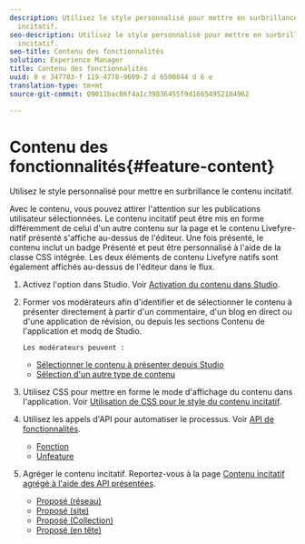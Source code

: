 ```yaml
---
description: Utilisez le style personnalisé pour mettre en surbrillance le contenu
  incitatif.
seo-description: Utilisez le style personnalisé pour mettre en surbrillance le contenu
  incitatif.
seo-title: Contenu des fonctionnalités
solution: Experience Manager
title: Contenu des fonctionnalités
uuid: 0 e 347703-f 119-4778-9609-2 d 6500844 d 6 e
translation-type: tm+mt
source-git-commit: 09011bac06f4a1c39836455f9d16654952184962

---
```



# Contenu des fonctionnalités{#feature-content}

Utilisez le style personnalisé pour mettre en surbrillance le contenu incitatif.

Avec le contenu, vous pouvez attirer l'attention sur les publications utilisateur sélectionnées. Le contenu incitatif peut être mis en forme différemment de celui d'un autre contenu sur la page et le contenu Livefyre-natif présenté s'affiche au-dessus de l'éditeur. Une fois présenté, le contenu inclut un badge Présenté et peut être personnalisé à l'aide de la classe CSS intégrée. Les deux éléments de contenu Livefyre natifs sont également affichés au-dessus de l'éditeur dans le flux.

1. Activez l'option dans Studio. Voir [Activation du contenu dans Studio](/help/using/c-features-livefyre/c-content-collection-tags/t-enable-featuring-content-in-studio.md#t_enable_featuring_content_in_studio).
1. Former vos modérateurs afin d'identifier et de sélectionner le contenu à présenter directement à partir d'un commentaire, d'un blog en direct ou d'une application de révision, ou depuis les sections Contenu de l'application et modq de Studio.

       Les modérateurs peuvent :
   
   * [Sélectionner le contenu à présenter depuis Studio](/help/using/c-features-livefyre/c-content-collection-tags/t-select-content-to-feature-from-studio.md#select_content_to_feature_from_studio)
   * [Sélection d'un autre type de contenu](/help/using/c-features-livefyre/c-content-collection-tags/t-select-content-to-feature.md#t_select_content_to_feature)

1. Utilisez CSS pour mettre en forme le mode d'affichage du contenu dans l'application. Voir [Utilisation de CSS pour le style du contenu incitatif](/help/implementation/c-app-customizations/c-use-css-to-style-featured-content.md).
1. Utilisez les appels d'API pour automatiser le processus. Voir [API de fonctionnalités](/help/implementation/c-app-customizations/c-feature-apis.md).

   * [Fonction](#c_feature_apis/section_jpw_nqw_xz)
   * [Unfeature](#c_feature_apis/section_knh_mqw_xz)

1. Agréger le contenu incitatif. Reportez-vous à la page [Contenu incitatif agrégé à l'aide des API présentées](/help/implementation/c-app-customizations/c-aggregated-featured-content-using-the-featured-apis.md).

   * [Proposé (réseau)](/help/implementation/c-app-customizations/c-aggregated-featured-content-using-the-featured-apis.md#section_cgm_1nw_xz)
   * [Proposé (site)](/help/implementation/c-app-customizations/c-aggregated-featured-content-using-the-featured-apis.md#section_lq5_ymw_xz)
   * [Proposé (Collection)](/help/implementation/c-app-customizations/c-aggregated-featured-content-using-the-featured-apis.md#section_kgc_xmw_xz)
   * [Proposé (en tête)](/help/implementation/c-app-customizations/c-aggregated-featured-content-using-the-featured-apis.md#section_n4b_lmw_xz)

